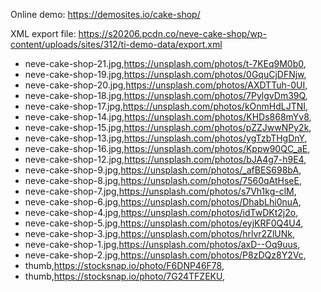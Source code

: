 Online demo: https://demosites.io/cake-shop/

XML export file: https://s20206.pcdn.co/neve-cake-shop/wp-content/uploads/sites/312/ti-demo-data/export.xml

- neve-cake-shop-21.jpg,https://unsplash.com/photos/t-7KEq9M0b0,
- neve-cake-shop-19.jpg,https://unsplash.com/photos/0GquCjDFNjw,
- neve-cake-shop-20.jpg,https://unsplash.com/photos/AXDTTuh-0UI,
- neve-cake-shop-18.jpg,https://unsplash.com/photos/7PylgvDm39Q,
- neve-cake-shop-17.jpg,https://unsplash.com/photos/kOnmHdLJTNI,
- neve-cake-shop-14.jpg,https://unsplash.com/photos/KHDs868mYv8,
- neve-cake-shop-15.jpg,https://unsplash.com/photos/pZZJwwNPy2k,
- neve-cake-shop-13.jpg,https://unsplash.com/photos/ygTzbTHgDnY,
- neve-cake-shop-16.jpg,https://unsplash.com/photos/Kppw90QC_aE,
- neve-cake-shop-12.jpg,https://unsplash.com/photos/bJA4g7-h9E4,
- neve-cake-shop-9.jpg,https://unsplash.com/photos/_afBES698bA,
- neve-cake-shop-8.jpg,https://unsplash.com/photos/7560qAtHseE,
- neve-cake-shop-7.jpg,https://unsplash.com/photos/s7Vh1kg-clM,
- neve-cake-shop-6.jpg,https://unsplash.com/photos/DhabLhi0nuA,
- neve-cake-shop-4.jpg,https://unsplash.com/photos/idTwDKt2j2o,
- neve-cake-shop-5.jpg,https://unsplash.com/photos/eyjKRF0Q4U4,
- neve-cake-shop-3.jpg,https://unsplash.com/photos/hrlvr2ZlUNk,
- neve-cake-shop-1.jpg,https://unsplash.com/photos/axD--Oq9uus,
- neve-cake-shop-2.jpg,https://unsplash.com/photos/P8zDQz8Y2Vc,
- thumb,https://stocksnap.io/photo/F6DNP46F78,
- thumb,https://stocksnap.io/photo/7G24TFZEKU,